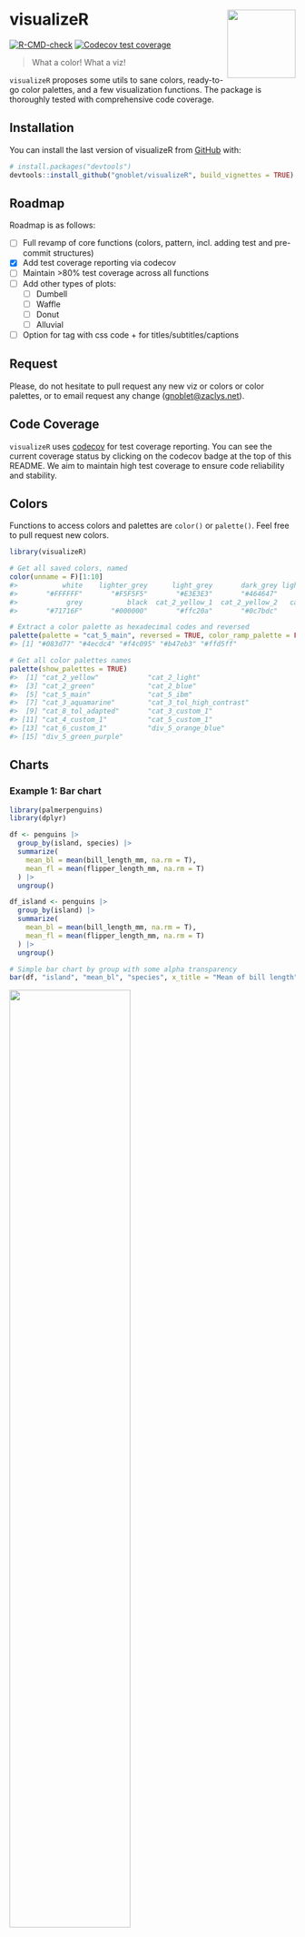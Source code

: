 
<!-- README.md is generated from README.Rmd. Please edit that file -->

# visualizeR <img src="man/figures/logo.png" align="right" width="120"/>

<!-- badges: start -->

[![R-CMD-check](https://github.com/gnoblet/visualizeR/actions/workflows/R-CMD-check.yml/badge.svg)](https://github.com/gnoblet/visualizeR/actions/workflows/R-CMD-check.yml)
[![Codecov test
coverage](https://codecov.io/gh/gnoblet/visualizeR/branch/main/graph/badge.svg)](https://app.codecov.io/gh/gnoblet/visualizeR?branch=main)
<!-- badges: end -->

> What a color! What a viz!

`visualizeR` proposes some utils to sane colors, ready-to-go color
palettes, and a few visualization functions. The package is thoroughly
tested with comprehensive code coverage.

## Installation

You can install the last version of visualizeR from
[GitHub](https://github.com/) with:

``` r
# install.packages("devtools")
devtools::install_github("gnoblet/visualizeR", build_vignettes = TRUE)
```

## Roadmap

Roadmap is as follows:

- [ ] Full revamp of core functions (colors, pattern, incl. adding test
  and pre-commit structures)
- [x] Add test coverage reporting via codecov
- [ ] Maintain \>80% test coverage across all functions
- [ ] Add other types of plots:
  - [ ] Dumbell
  - [ ] Waffle
  - [ ] Donut
  - [ ] Alluvial
- [ ] Option for tag with css code + for titles/subtitles/captions

## Request

Please, do not hesitate to pull request any new viz or colors or color
palettes, or to email request any change (<gnoblet@zaclys.net>).

## Code Coverage

`visualizeR` uses [codecov](https://codecov.io/) for test coverage
reporting. You can see the current coverage status by clicking on the
codecov badge at the top of this README. We aim to maintain high test
coverage to ensure code reliability and stability.

## Colors

Functions to access colors and palettes are `color()` or `palette()`.
Feel free to pull request new colors.

``` r
library(visualizeR)

# Get all saved colors, named
color(unname = F)[1:10]
#>           white    lighter_grey      light_grey       dark_grey light_blue_grey 
#>       "#FFFFFF"       "#F5F5F5"       "#E3E3E3"       "#464647"       "#B3C6D1" 
#>            grey           black  cat_2_yellow_1  cat_2_yellow_2   cat_2_light_1 
#>       "#71716F"       "#000000"       "#ffc20a"       "#0c7bdc"       "#fefe62"

# Extract a color palette as hexadecimal codes and reversed
palette(palette = "cat_5_main", reversed = TRUE, color_ramp_palette = FALSE)
#> [1] "#083d77" "#4ecdc4" "#f4c095" "#b47eb3" "#ffd5ff"

# Get all color palettes names
palette(show_palettes = TRUE)
#>  [1] "cat_2_yellow"            "cat_2_light"            
#>  [3] "cat_2_green"             "cat_2_blue"             
#>  [5] "cat_5_main"              "cat_5_ibm"              
#>  [7] "cat_3_aquamarine"        "cat_3_tol_high_contrast"
#>  [9] "cat_8_tol_adapted"       "cat_3_custom_1"         
#> [11] "cat_4_custom_1"          "cat_5_custom_1"         
#> [13] "cat_6_custom_1"          "div_5_orange_blue"      
#> [15] "div_5_green_purple"
```

## Charts

### Example 1: Bar chart

``` r
library(palmerpenguins)
library(dplyr)

df <- penguins |>
  group_by(island, species) |>
  summarize(
    mean_bl = mean(bill_length_mm, na.rm = T),
    mean_fl = mean(flipper_length_mm, na.rm = T)
  ) |>
  ungroup()

df_island <- penguins |>
  group_by(island) |>
  summarize(
    mean_bl = mean(bill_length_mm, na.rm = T),
    mean_fl = mean(flipper_length_mm, na.rm = T)
  ) |>
  ungroup()

# Simple bar chart by group with some alpha transparency
bar(df, "island", "mean_bl", "species", x_title = "Mean of bill length", title = "Mean of bill length by island and species")
```

<img src="man/figures/README-example-bar-chart-1.png" width="65%" />

``` r

# Flipped / Horizontal
hbar(df, "island", "mean_bl", "species", x_title = "Mean of bill length", title = "Mean of bill length by island and species")
```

<img src="man/figures/README-example-bar-chart-2.png" width="65%" />

``` r

# Facetted
bar(df, "island", "mean_bl", facet = "species", x_title = "Mean of bill length", title = "Mean of bill length by island and species", add_color_guide = FALSE)
```

<img src="man/figures/README-example-bar-chart-3.png" width="65%" />

``` r

#  Flipped, with text, smaller width, and caption
hbar(df = df_island, x = "island", y = "mean_bl", title = "Mean of bill length by island", add_text = T, width = 0.6, add_text_suffix = "mm", add_text_expand_limit = 1.3, add_color_guide = FALSE, caption = "Data: palmerpenguins package.")
```

<img src="man/figures/README-example-bar-chart-4.png" width="65%" />

### Example 2: Scatterplot

``` r
# Simple scatterplot
point(penguins, "bill_length_mm", "flipper_length_mm")
```

<img src="man/figures/README-example-point-chart-1.png" width="65%" />

``` r

# Scatterplot with grouping colors, greater dot size, some transparency
point(penguins, "bill_length_mm", "flipper_length_mm", "island", group_title = "Island", alpha = 0.6, size = 3, title = "Bill vs. flipper length", , add_color_guide = FALSE)
```

<img src="man/figures/README-example-point-chart-2.png" width="65%" />

``` r

# Facetted scatterplot by island
point(penguins, "bill_length_mm", "flipper_length_mm", "species", "island", "fixed", group_title = "Species", title = "Bill vs. flipper length by species and island", add_color_guide = FALSE)
```

<img src="man/figures/README-example-point-chart-3.png" width="65%" />

### Example 3: Dumbbell plot

Remember to ensure that your data are in the long format and you only
have two groups on the x-axis; for instance, IDP and returnee and no NA
values.

``` r
# Prepare long data
df <- tibble::tibble(
  admin1 = rep(letters[1:8], 2),
  setting = c(rep(c("Rural", "Urban"), 4), rep(c("Urban", "Rural"), 4)),
  stat = rnorm(16, mean = 50, sd = 18)
) |>
  dplyr::mutate(stat = round(stat, 0))




# dumbbell(
#   df,
#   'stat',
#   'setting',
#   'admin1',
#   title = '% of HHs that reported open defecation as sanitation facility',
#   group_y_title = 'Admin 1',
#   group_x_title = 'Setting'
# )
```

### Example 4: donut chart

``` r
# Some summarized data: % of HHs by displacement status
df <- tibble::tibble(
  status = c("Displaced", "Non displaced", "Returnee", "Don't know/Prefer not to say"),
  percentage = c(18, 65, 12, 3)
)

# Donut
# donut(df,
#   status,
#   percentage,
#   hole_size = 3,
#   add_text_suffix = '%',
#   add_text_color = color('dark_grey'),
#   add_text_treshold_display = 5,
#   x_title = 'Displacement status',
#   title = '% of HHs by displacement status'
# )
```

### Example 5: Waffle chart

``` r
#
# waffle(df, status, percentage, x_title = 'A caption', title = 'A title', subtitle = 'A subtitle')
```

### Example 6: Alluvial chart

``` r
# Some summarized data: % of HHs by self-reported status of displacement in 2021 and in 2022
df <- tibble::tibble(
  status_from = c(
    rep("Displaced", 4),
    rep("Non displaced", 4),
    rep("Returnee", 4),
    rep("Dnk/Pnts", 4)
  ),
  status_to = c("Displaced", "Non displaced", "Returnee", "Dnk/Pnts", "Displaced", "Non displaced", "Returnee", "Dnk/Pnts", "Displaced", "Non displaced", "Returnee", "Dnk/Pnts", "Displaced", "Non displaced", "Returnee", "Dnk/Pnts"),
  percentage = c(20, 8, 18, 1, 12, 21, 0, 2, 0, 3, 12, 1, 0, 0, 1, 1)
)

# Alluvial, here the group is the status for 2021

# alluvial(df,
#   status_from,
#   status_to,
#   percentage,
#   status_from,
#   from_levels = c("Displaced", "Non displaced", "Returnee", "Dnk/Pnts"),
#   alpha = 0.8,
#   group_title = "Status for 2021",
#   title = "% of HHs by self-reported status from 2021 to 2022"
# )
```

### Example 7: Lollipop chart

``` r
library(tidyr)
# Prepare long data
df <- tibble::tibble(
  admin1 = replicate(15, sample(letters, 8)) |> t() |> as.data.frame() |> unite("admin1", sep = "") |> dplyr::pull(admin1),
  stat = rnorm(15, mean = 50, sd = 15)
) |>
  dplyr::mutate(stat = round(stat, 0))

# Simple vertical lollipop chart
lollipop(
  df = df,
  x = "admin1",
  y = "stat",
  flip = FALSE,
  dot_size = 3,
  y_title = "% of HHs",
  x_title = "Admin 1",
  title = "% of HHs that received humanitarian assistance"
)
```

<img src="man/figures/README-example-lollipop-chart-1.png" width="65%" />

``` r

# Horizontal lollipop chart with custom colors
hlollipop(
  df = df,
  x = "admin1",
  y = "stat",
  dot_size = 4,
  line_size = 1,
  add_color = color("cat_5_main_2"),
  line_color = color("cat_5_main_4"),
  y_title = "% of HHs",
  x_title = "Admin 1",
  title = "% of HHs that received humanitarian assistance"
)
```

<img src="man/figures/README-example-lollipop-chart-2.png" width="65%" />

``` r

# Create data for grouped lollipop - using set.seed for reproducibility
set.seed(123)
df_grouped <- tibble::tibble(
  admin1 = rep(c("A", "B", "C", "D", "E", "F"), 2),
  group = rep(c("Group A", "Group B"), each = 6),
  stat = c(rnorm(6, mean = 40, sd = 10), rnorm(6, mean = 60, sd = 10))
) |>
  dplyr::mutate(stat = round(stat, 0))

# Grouped lollipop chart with proper side-by-side positioning
lollipop(
  df = df_grouped,
  x = "admin1",
  y = "stat",
  group = "group",
  order = "grouped_y",
  dot_size = 3.5,
  line_size = 0.8,
  y_title = "Value",
  x_title = "Category",
  title = "True side-by-side grouped lollipop chart"
)
```

<img src="man/figures/README-example-lollipop-chart-3.png" width="65%" />

``` r

# Horizontal grouped lollipop chart
hlollipop(
  df = df_grouped,
  x = "admin1",
  y = "stat",
  group = "group",
  dot_size = 3.5,
  line_size = 0.8,
  y_title = "Category",
  x_title = "Value",
  title = "Horizontal side-by-side grouped lollipop chart"
)
```

<img src="man/figures/README-example-lollipop-chart-4.png" width="65%" />

